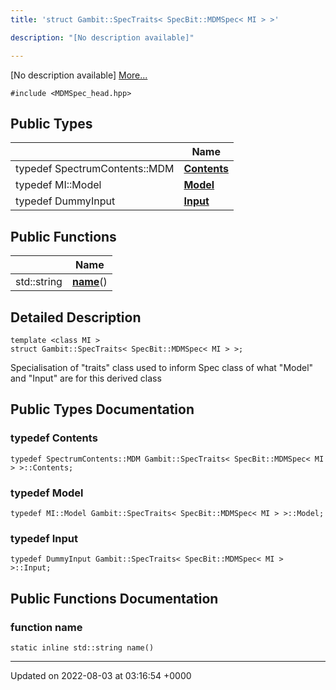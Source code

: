 ```yaml
---
title: 'struct Gambit::SpecTraits< SpecBit::MDMSpec< MI > >'

description: "[No description available]"

---
```









[No description available] [More...](#detailed-description)


`#include <MDMSpec_head.hpp>`

## Public Types

|                | Name           |
| -------------- | -------------- |
| typedef SpectrumContents::MDM | **[Contents](/documentation/code/gambit_sphinx/classes/structgambit_1_1spectraits_3_01specbit_1_1mdmspec_3_01mi_01_4_01_4/#typedef-contents)**  |
| typedef MI::Model | **[Model](/documentation/code/gambit_sphinx/classes/structgambit_1_1spectraits_3_01specbit_1_1mdmspec_3_01mi_01_4_01_4/#typedef-model)**  |
| typedef DummyInput | **[Input](/documentation/code/gambit_sphinx/classes/structgambit_1_1spectraits_3_01specbit_1_1mdmspec_3_01mi_01_4_01_4/#typedef-input)**  |

## Public Functions

|                | Name           |
| -------------- | -------------- |
| std::string | **[name](/documentation/code/gambit_sphinx/classes/structgambit_1_1spectraits_3_01specbit_1_1mdmspec_3_01mi_01_4_01_4/#function-name)**() |

## Detailed Description

```
template <class MI >
struct Gambit::SpecTraits< SpecBit::MDMSpec< MI > >;
```


Specialisation of "traits" class used to inform Spec<T> class of what "Model" and "Input" are for this derived class 

## Public Types Documentation

### typedef Contents

```
typedef SpectrumContents::MDM Gambit::SpecTraits< SpecBit::MDMSpec< MI > >::Contents;
```


### typedef Model

```
typedef MI::Model Gambit::SpecTraits< SpecBit::MDMSpec< MI > >::Model;
```


### typedef Input

```
typedef DummyInput Gambit::SpecTraits< SpecBit::MDMSpec< MI > >::Input;
```


## Public Functions Documentation

### function name

```
static inline std::string name()
```


-------------------------------

Updated on 2022-08-03 at 03:16:54 +0000